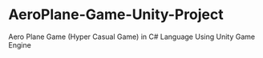 # AeroPlane-Game-Unity-Project
Aero Plane Game (Hyper Casual Game) in C# Language Using Unity Game Engine
